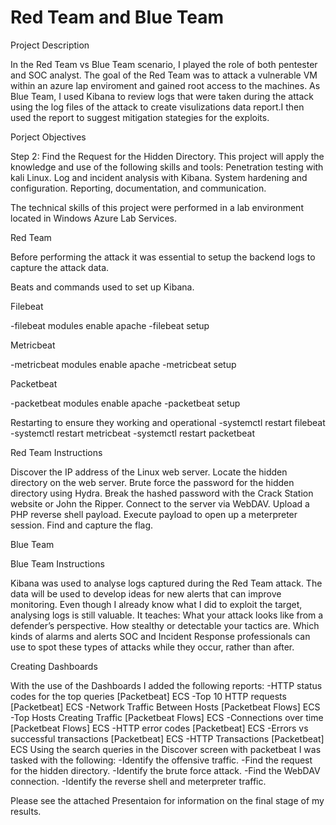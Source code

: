 # Red Team and Blue Team

Project Description

In the Red Team vs Blue Team scenario, I played the role of both pentester and SOC analyst.
The goal of the Red Team was to attack a vulnerable VM within an azure lap enviroment and gained root access to the machines.
As Blue Team, I used Kibana to review logs that were taken during the attack using the log files of the attack to create visulizations data report.I then used the report to suggest mitigation stategies for the exploits.

Porject Objectives

Step 2: Find the Request for the Hidden Directory.
This project will apply the knowledge and use of the following skills and tools:
Penetration testing with kali Linux.
Log and incident analysis with Kibana.
System hardening and configuration.
Reporting, documentation, and communication.

The technical skills of this project were performed in a lab environment located in Windows Azure Lab Services.

Red Team

Before performing the attack it was essential to setup the backend logs to capture the attack data.

Beats and commands used to set up Kibana.

Filebeat

-filebeat modules enable apache
-filebeat setup

Metricbeat

-metricbeat modules enable apache
-metricbeat setup

Packetbeat

-packetbeat modules enable apache
-packetbeat setup

Restarting to ensure they working and operational
-systemctl restart filebeat
-systemctl restart metricbeat
-systemctl restart packetbeat

Red Team Instructions

Discover the IP address of the Linux web server.
Locate the hidden directory on the web server.
Brute force the password for the hidden directory using Hydra.
Break the hashed password with the Crack Station website or John the Ripper.
Connect to the server via WebDAV.
Upload a PHP reverse shell payload.
Execute payload to open up a meterpreter session.
Find and capture the flag.

Blue Team

Blue Team Instructions

Kibana was used to analyse logs captured during the Red Team attack. The data will be used to develop ideas for new alerts that can improve monitoring.
Even though I already know what I did to exploit the target, analysing logs is still valuable. It teaches:
What your attack looks like from a defender’s perspective.
How stealthy or detectable your tactics are.
Which kinds of alarms and alerts SOC and Incident Response professionals can use to spot these types of attacks while they occur, rather than after.

Creating Dashboards

With the use of the Dashboards I added the following reports:
-HTTP status codes for the top queries [Packetbeat] ECS
-Top 10 HTTP requests [Packetbeat] ECS
-Network Traffic Between Hosts [Packetbeat Flows] ECS
-Top Hosts Creating Traffic [Packetbeat Flows] ECS
-Connections over time [Packetbeat Flows] ECS
-HTTP error codes [Packetbeat] ECS
-Errors vs successful transactions [Packetbeat] ECS
-HTTP Transactions [Packetbeat] ECS
Using the search queries in the Discover screen with packetbeat I was tasked with the following:
-Identify the offensive traffic.
-Find the request for the hidden directory.
-Identify the brute force attack.
-Find the WebDAV connection.
-Identify the reverse shell and meterpreter traffic.

Please see the attached Presentaion for information on the final stage of my results.

